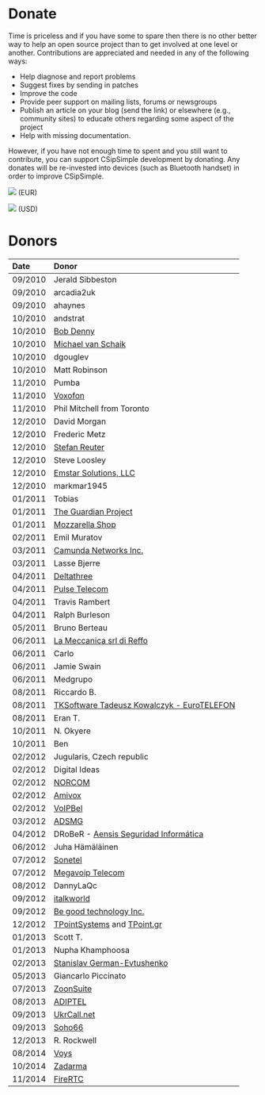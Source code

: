 # Donate #

Time is priceless and if you have some to spare then there is no other better way to help an open source project than to get involved at one level or another. Contributions are appreciated and needed in any of the following ways:

  * Help diagnose and report problems
  * Suggest fixes by sending in patches
  * Improve the code
  * Provide peer support on mailing lists, forums or newsgroups
  * Publish an article on your blog (send the link) or elsewhere (e.g., community sites) to educate others regarding some aspect of the project
  * Help with missing documentation.


However, if you have not enough time to spent and you still want to contribute, you can support CSipSimple development by donating. Any donates will be re-invested into devices (such as Bluetooth handset) in order to improve CSipSimple.


[![](https://www.paypal.com/en_US/i/btn/btn_donate_SM.gif)](https://www.paypal.com/cgi-bin/webscr?cmd=_donations&business=THH78SD9M9A8G&item_name=CSipSimple&item_number=CSipSimple&currency_code=EUR&bn=PP%2dDonationsBF%3abtn_donate_SM%2egif%3aNonHosted) (EUR)

[![](https://www.paypal.com/en_US/i/btn/btn_donate_SM.gif)](https://www.paypal.com/cgi-bin/webscr?cmd=_donations&business=THH78SD9M9A8G&lc=US&item_name=CSipSimple&item_number=csipsimple%2dus&currency_code=USD&bn=PP%2dDonationsBF%3abtn_donateCC_LG%2egif%3aNonHosted) (USD)


# Donors #
| **Date** | **Donor** |
|:---------|:----------|
| 09/2010 | Jerald Sibbeston |
| 09/2010 | arcadia2uk |
| 09/2010 | ahaynes |
| 10/2010 | andstrat |
| 10/2010 | [Bob Denny](http://solo.dc3.com/) |
| 10/2010 | [Michael van Schaik](http://restruct.org/) |
| 10/2010 | dgouglev |
| 10/2010 | Matt Robinson |
| 11/2010 | Pumba |
| 11/2010 | [Voxofon](http://www.voxofon.com) |
| 11/2010 | Phil Mitchell from Toronto |
| 12/2010 | David Morgan |
| 12/2010 | Frederic Metz |
| 12/2010 | [Stefan Reuter](http://asterisk-java.org) |
| 12/2010 | Steve Loosley |
| 12/2010 | [Emstar Solutions, LLC](http://emstar.com) |
| 12/2010 | markmar1945 |
| 01/2011 | Tobias |
| 01/2011 | [The Guardian Project](https://guardianproject.info) |
| 01/2011 | [Mozzarella Shop](http://www.mozzarellashop.it) |
| 02/2011 | Emil Muratov |
| 03/2011 | [Camunda Networks Inc.](https://www.camundanet.com/) |
| 03/2011 | Lasse Bjerre |
| 04/2011 | [Deltathree](http://www.deltathree.com/) |
| 04/2011 | [Pulse Telecom](https://www.pulsetele.com/) |
| 04/2011 | Travis Rambert |
| 04/2011 | Ralph Burleson |
| 05/2011 | Bruno Berteau |
| 06/2011 | [La Meccanica srl di Reffo](http://www.lameccanica.it) |
| 06/2011 | Carlo |
| 06/2011 | Jamie Swain |
| 06/2011 | Medgrupo |
| 08/2011 | Riccardo B. |
| 08/2011 | [TKSoftware Tadeusz Kowalczyk - EuroTELEFON](http://www.eurotelefon.eu/) |
| 08/2011 | Eran T. |
| 10/2011 | N. Okyere |
| 10/2011 | Ben |
| 02/2012 | Jugularis, Czech republic |
| 02/2012 | Digital Ideas |
| 02/2012 | [NORCOM](http://norcomsoftware.com/) |
| 02/2012 | [Amivox](http://www.amivox.com/) |
| 02/2012 | [VoIPBel](http://www.voipbel.nl) |
| 03/2012 | [ADSMG](http://www.adsmg.net/) |
| 04/2012 | DRoBeR - [Aensis Seguridad Informática](http://aensis.com) |
| 06/2012 | Juha Hämäläinen |
| 07/2012 | [Sonetel](http://www.sonetel.com) |
| 07/2012 | [Megavoip Telecom](http://megavoiptelecom.com.br) |
| 08/2012 | DannyLaQc |
| 09/2012 | [italkworld](http://www.italkworld.com) |
| 09/2012 | [Be good technology Inc.](http://www.begood-tech.com) |
| 12/2012 | [TPointSystems](http://www.tpointsystems.com) and [TPoint.gr](http://www.tpoint.gr) |
| 01/2013 | Scott T. |
| 01/2013 | Nupha Khamphoosa |
| 02/2013 | [Stanislav German-Evtushenko](http://maximum-value.blogspot.com) |
| 05/2013 | Giancarlo Piccinato |
| 07/2013 | [ZoonSuite](http://www.zoonsuite.es) |
| 08/2013 | [ADIPTEL](http://www.adiptel.com) |
| 09/2013 | [UkrCall.net](http://www.ukrcall.net) |
| 09/2013 | [Soho66](http://soho66.co.uk) |
| 12/2013 | R. Rockwell |
| 08/2014 | [Voys](http://www.voys.nl/) |
| 10/2014 | [Zadarma](http://zadarma.com) |
| 11/2014 | [FireRTC](http://firertc.com) |